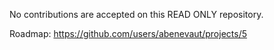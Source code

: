 No contributions are accepted on this READ ONLY repository.

Roadmap: https://github.com/users/abenevaut/projects/5

